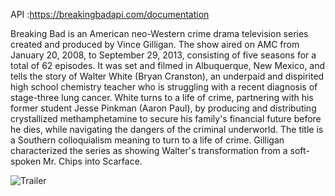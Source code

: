 API :https://breakingbadapi.com/documentation

Breaking Bad is an American neo-Western crime drama television series created and produced by Vince Gilligan. The show aired on AMC from January 20, 2008, to September 29, 2013, consisting of five seasons for a total of 62 episodes. It was set and filmed in Albuquerque, New Mexico, and tells the story of Walter White (Bryan Cranston), an underpaid and dispirited high school chemistry teacher who is struggling with a recent diagnosis of stage-three lung cancer. White turns to a life of crime, partnering with his former student Jesse Pinkman (Aaron Paul), by producing and distributing crystallized methamphetamine to secure his family's financial future before he dies, while navigating the dangers of the criminal underworld. The title is a Southern colloquialism meaning to turn to a life of crime. Gilligan characterized the series as showing Walter's transformation from a soft-spoken Mr. Chips into Scarface.

![Trailer](https://github.com/NisanurBulut/wiki-brakingbad/blob/master/Trailer.gif)
